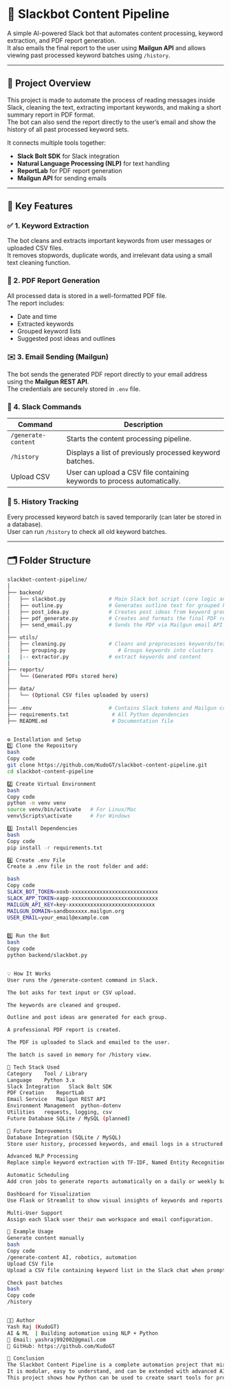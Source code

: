 # 🤖 Slackbot Content Pipeline

A simple AI-powered Slack bot that automates content processing, keyword extraction, and PDF report generation.  
It also emails the final report to the user using **Mailgun API** and allows viewing past processed keyword batches using `/history`.

---

## 📘 Project Overview

This project is made to automate the process of reading messages inside Slack, cleaning the text, extracting important keywords, and making a short summary report in PDF format.  
The bot can also send the report directly to the user’s email and show the history of all past processed keyword sets.

It connects multiple tools together:
- **Slack Bolt SDK** for Slack integration  
- **Natural Language Processing (NLP)** for text handling  
- **ReportLab** for PDF report generation  
- **Mailgun API** for sending emails  

---

## 🧠 Key Features

### ✅ 1. Keyword Extraction
The bot cleans and extracts important keywords from user messages or uploaded CSV files.  
It removes stopwords, duplicate words, and irrelevant data using a small text cleaning function.

### 📄 2. PDF Report Generation
All processed data is stored in a well-formatted PDF file.  
The report includes:
- Date and time  
- Extracted keywords  
- Grouped keyword lists  
- Suggested post ideas and outlines  

### ✉️ 3. Email Sending (Mailgun)
The bot sends the generated PDF report directly to your email address using the **Mailgun REST API**.  
The credentials are securely stored in `.env` file.

### 💬 4. Slack Commands
| Command | Description |
|----------|--------------|
| `/generate-content` | Starts the content processing pipeline. |
| `/history` | Displays a list of previously processed keyword batches. |
| Upload CSV | User can upload a CSV file containing keywords to process automatically. |

### 📜 5. History Tracking
Every processed keyword batch is saved temporarily (can later be stored in a database).  
User can run `/history` to check all old keyword batches.

---

## 🗂 Folder Structure

```bash
slackbot-content-pipeline/
│
├── backend/
│   ├── slackbot.py              # Main Slack bot script (core logic and event handlers)
│   ├── outline.py               # Generates outline text for grouped keywords
│   ├── post_idea.py             # Creates post ideas from keyword groups
│   ├── pdf_generate.py          # Creates and formats the final PDF report
│   ├── send_email.py            # Sends the PDF via Mailgun email API
│
├── utils/
│   ├── cleaning.py              # Cleans and preprocesses keywords/text
│   ├── grouping.py                 # Groups keywords into clusters
|   |-- extractor.py             # extract keywords and content  
│
├── reports/
│   └── (Generated PDFs stored here)
│
├── data/
│   └── (Optional CSV files uploaded by users)
│
├── .env                         # Contains Slack tokens and Mailgun credentials
├── requirements.txt              # All Python dependencies
├── README.md                     # Documentation file


⚙️ Installation and Setup
1️⃣ Clone the Repository
bash
Copy code
git clone https://github.com/KudoGT/slackbot-content-pipeline.git
cd slackbot-content-pipeline

2️⃣ Create Virtual Environment
bash
Copy code
python -m venv venv
source venv/bin/activate   # For Linux/Mac
venv\Scripts\activate      # For Windows

3️⃣ Install Dependencies
bash
Copy code
pip install -r requirements.txt

4️⃣ Create .env File
Create a .env file in the root folder and add:

bash
Copy code
SLACK_BOT_TOKEN=xoxb-xxxxxxxxxxxxxxxxxxxxxxxxxxxx
SLACK_APP_TOKEN=xapp-xxxxxxxxxxxxxxxxxxxxxxxxxxxx
MAILGUN_API_KEY=key-xxxxxxxxxxxxxxxxxxxxxxxxxxxx
MAILGUN_DOMAIN=sandboxxxxx.mailgun.org
USER_EMAIL=your_email@example.com


5️⃣ Run the Bot
bash
Copy code
python backend/slackbot.py


💡 How It Works
User runs the /generate-content command in Slack.

The bot asks for text input or CSV upload.

The keywords are cleaned and grouped.

Outline and post ideas are generated for each group.

A professional PDF report is created.

The PDF is uploaded to Slack and emailed to the user.

The batch is saved in memory for /history view.

🧩 Tech Stack Used
Category	Tool / Library
Language	Python 3.x
Slack Integration	Slack Bolt SDK
PDF Creation	ReportLab
Email Service	Mailgun REST API
Environment Management	python-dotenv
Utilities	requests, logging, csv
Future Database	SQLite / MySQL (planned)

🚀 Future Improvements
Database Integration (SQLite / MySQL)
Store user history, processed keywords, and email logs in a structured database instead of local files.

Advanced NLP Processing
Replace simple keyword extraction with TF-IDF, Named Entity Recognition (NER), or topic modeling.

Automatic Scheduling
Add cron jobs to generate reports automatically on a daily or weekly basis.

Dashboard for Visualization
Use Flask or Streamlit to show visual insights of keywords and reports in a web interface.

Multi-User Support
Assign each Slack user their own workspace and email configuration.

🧾 Example Usage
Generate content manually
bash
Copy code
/generate-content AI, robotics, automation
Upload CSV file
Upload a CSV file containing keyword list in the Slack chat when prompted.

Check past batches
bash
Copy code
/history


🧑‍💻 Author
Yash Raj (KudoGT)
AI & ML  | Building automation using NLP + Python
📧 Email: yashraj992002@gmail.com
🐙 GitHub: https://github.com/KudoGT

🏁 Conclusion
The Slackbot Content Pipeline is a complete automation project that mixes text processing, report generation, and Slack integration in one place.
It is modular, easy to understand, and can be extended with advanced AI models or databases in the future.
This project shows how Python can be used to create smart tools for productivity inside modern chat applications.